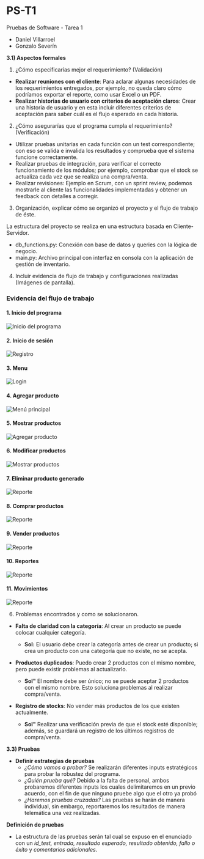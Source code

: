 # PS-T1
Pruebas de Software - Tarea 1

- Daniel Villarroel
- Gonzalo Severín

**3.1) Aspectos formales**

1. ¿Cómo especificarías mejor el requerimiento? (Validación)

- **Realizar reuniones con el cliente**: Para aclarar algunas necesidades de los requerimientos entregados, por ejemplo, no queda claro cómo podríamos exportar el reporte, como usar Excel o un PDF.
- **Realizar historias de usuario con criterios de aceptación claros**: Crear una historia de usuario y en esta incluir diferentes criterios de aceptación para saber cuál es el flujo esperado en cada historia.

  
2. ¿Cómo asegurarías que el programa cumpla el requerimiento? (Verificación)

- Utilizar pruebas unitarias en cada función con un test correspondiente; con eso se valida e invalida los resultados y comprueba que el sistema funcione correctamente.
- Realizar pruebas de integración, para verificar el correcto funcionamiento de los módulos; por ejemplo, comprobar que el stock se actualiza cada vez que se realiza una compra/venta.
- Realizar revisiones: Ejemplo en Scrum, con un sprint review, podemos mostrarle al cliente las funcionalidades implementadas y obtener un feedback con detalles a corregir.


3. Organización, explicar cómo se organizó el proyecto y el flujo de trabajo de éste.

La estructura del proyecto se realiza en una estructura basada en Cliente-Servidor.
- db_functions.py: Conexión con base de datos y queries con la lógica de negocio.
- main.py: Archivo principal con interfaz en consola con la aplicación de gestión de inventario.

4. Incluir evidencia de flujo de trabajo y configuraciones realizadas (Imágenes de pantalla).

### Evidencia del flujo de trabajo

#### 1. Inicio del programa
![Inicio del programa](img/Inicio.png)

#### 2. Inicio de sesión
![Registro](img/Login.png)

#### 3. Menu
![Login](img/Menu.png)

#### 4. Agregar producto
![Menú principal](img/1.png)

#### 5. Mostrar productos
![Agregar producto](img/2.png)

#### 6. Modificar productos
![Mostrar productos](img/3.png)

#### 7. Eliminar producto generado
![Reporte](img/4.png)

#### 8. Comprar productos
![Reporte](img/5.png)

#### 9. Vender productos
![Reporte](img/6.png)

#### 10. Reportes
![Reporte](img/8.png)

#### 11. Movimientos
![Reporte](img/9.png)

6. Problemas encontrados y como se solucionaron.
- **Falta de claridad con la categoría**: Al crear un producto se puede colocar cualquier categoría.
  - **Sol:** El usuario debe crear la categoría antes de crear un producto; si crea un producto con una categoría que no existe, no se acepta.

- **Productos duplicados**: Puedo crear 2 productos con el mismo nombre, pero puede existir problemas al actualizarlo.
  - **Sol"** El nombre debe ser único; no se puede aceptar 2 productos con el mismo nombre. Esto soluciona problemas al realizar compra/venta.

- **Registro de stocks**: No vender más productos de los que existen actualmente.
  - **Sol"** Realizar una verificación previa de que el stock esté disponible; además, se guardará un registro de los últimos registros de compra/venta.

**3.3) Pruebas**

- **Definir estrategias de pruebas**
  - *¿Cómo vamos a probar?* Se realizarán diferentes inputs estratégicos para probar la robustez del programa.
  - *¿Quién prueba qué?* Debido a la falta de personal, ambos probaremos diferentes inputs los cuales delimitaremos en un previo acuerdo, con el fin de que ninguno pruebe algo que el otro ya probó
  - *¿Haremos pruebas cruzadas?* Las pruebas se harán de manera individual, sin embargo, reportaremos los resultados de manera telemática una vez realizadas.

**Definición de pruebas**
  -  La estructura de las pruebas serán tal cual se expuso en el enunciado con un *id_test, entrada, resultado esperado, resultado obtenido, fallo o éxito* y *comentarios adicionales*.

